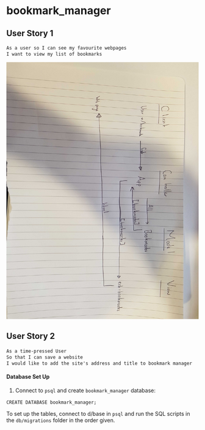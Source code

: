 # bookmark_manager

## User Story 1

```
As a user so I can see my favourite webpages
I want to view my list of bookmarks
```

![bookmark_domain_model](/images/domain-model-1.jpg)


## User Story 2

```
As a time-pressed User
So that I can save a website
I would like to add the site's address and title to bookmark manager
```
#### Database Set Up

1. Connect to `psql` and create `bookmark_manager` database:

```
CREATE DATABASE bookmark_manager;
```

To set up the tables, connect to d/base in `psql` and run the SQL scripts in the `db/migrations` folder in the order given.
